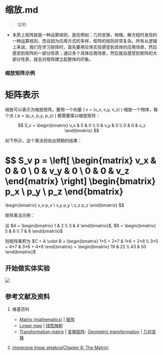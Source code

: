 # 缩放.md

> 注明:
>  
- 本质上矩阵就是一种运算规则，是在例如：几何变换，物理，解方程时发现的一种运算规则，而且因为应用方式的多样，矩阵的规则非常复杂。所有从逻辑上来说，我们在学习矩阵时，首先要用实体实验感受到具体的应用场景，然后感受到矩阵的一部分性质；通过多个具体应用场景，然后就会感受到矩阵的大部分性质，就会对矩阵建立起整体的印象。

### 缩放矩阵示例

# 矩阵表示

缩放可以表示为缩放矩阵。要用一个向量 \( v = (v_x, v_y, v_z) \) 缩放一个物体，每个点 \( p = (p_x, p_y, p_z) \) 都需要乘以缩放矩阵：

$$
S_v = 
\begin{bmatrix}
v_x & 0 & 0 \\
0 & v_y & 0 \\
0 & 0 & v_z
\end{bmatrix}
$$

如下所示，这个乘法将给出预期的结果：

$$
S_v p = 
\left[
\begin{matrix}
v_x & 0 & 0 \\
0 & v_y & 0 \\
0 & 0 & v_z
\end{matrix}
\right]
\begin{bmatrix}
p_x \\ p_y \\ p_z
\end{bmatrix}
=
\begin{bmatrix}
v_x p_x \\ v_y p_y \\ v_z p_z
\end{bmatrix}
$$

矩阵乘法示例：

设 $A = \begin{bmatrix} 1 & 2 \\ 3 & 4 \end{bmatrix}$, $B = \begin{bmatrix} 5 & 6 \\ 7 & 8 \end{bmatrix}$

则矩阵乘积为 $C = A \cdot B = \begin{bmatrix} 1*5 + 2*7 & 1*6 + 2*8 \\ 3*5 + 4*7 & 3*6 + 4*8 \end{bmatrix} = \begin{bmatrix} 19 & 22 \\ 43 & 50 \end{bmatrix}$

## 开始做实体实验

![](/images/线性代数/矩阵/变换矩阵/缩放/1a1.jpg)

## 参考文献及资料

1. 维基百科
	- [Matrix (mathematics)](https://en.wikipedia.org/wiki/Matrix_(mathematics)) | [矩阵](https://zh.wikipedia.org/wiki/矩阵) 
	- [Linear map](https://en.wikipedia.org/wiki/Linear_map) | [线性映射](https://zh.wikipedia.org/wiki/线性映射) 
	- [Transformation matrix](https://en.wikipedia.org/wiki/Transformation_matrix) | [变换矩阵](https://zh.wikipedia.org/wiki/变换矩阵)- [Geometric transformation](https://en.wikipedia.org/wiki/Geometric_transformation) | [几何变换](https://zh.wikipedia.org/wiki/几何变换) 
    
2. [immersive linear algebra(Chapter 6: The Matrix)](http://immersivemath.com/ila/ch06_matrices/ch06.html)